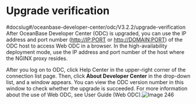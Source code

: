 Upgrade verification 
=========================================
#docslug#/oceanbase-developer-center/odc/V3.2.2/upgrade-verification
After OceanBase Developer Center (ODC) is upgraded, you can use the IP address and port number (<http://IP:PORT> or <http://DOMAIN:PORT>) of the ODC host to access Web ODC in a browser. In the high-availability deployment mode, use the IP address and port number of the host where the NGINX proxy resides.

After you log on to ODC, click Help Center in the upper-right corner of the connection list page. Then, click **About Developer Center** in the drop-down list, and a window appears. You can view the ODC version number in this window to check whether the upgrade is succeeded. For more information about the use of Web ODC, see User Guide (Web ODC).![Image 246](https://help-static-aliyun-doc.aliyuncs.com/assets/img/en-US/4239586261/p243828.png)



